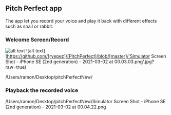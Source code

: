 ## Pitch Perfect app

The app let you record your voice and play it back with different effects such as snail or rabbit.  

### Welcome Screen/Record 
![alt text](http://url/to/img.png)
![alt text](https://github.com/[ryepez]/[PitchPerfect]/blob/[master]/'Simulator Screen Shot - iPhone SE (2nd generation) - 2021-03-02 at 00.03.03.png'.jpg?raw=true)

/Users/ramon/Desktop/pitchPerfectNew/

### Playback the recorded voice 
/Users/ramon/Desktop/pitchPerfectNew/Simulator Screen Shot - iPhone SE (2nd generation) - 2021-03-02 at 00.04.22.png
